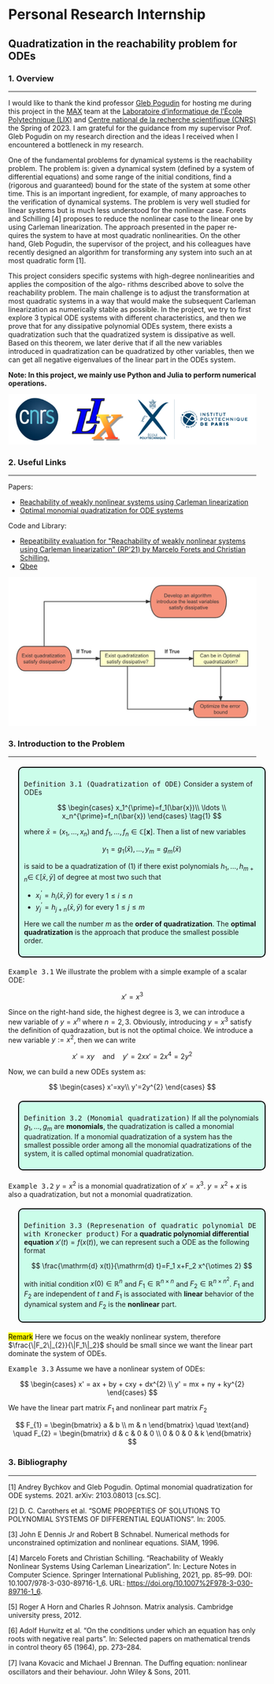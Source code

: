 # Personal Research Internship

## Quadratization in the reachability problem for ODEs

### 1. Overview

--- 
I would like to thank the kind professor [Gleb Pogudin](http://www.lix.polytechnique.fr/Labo/Gleb.POGUDIN/) for hosting me during this project in the [MAX](http://www.lix.polytechnique.fr/max/max-web/max/max-home.en.html) team at the [Laboratoire d’informatique de l’École Polytechnique (LIX)](https://www.lix.polytechnique.fr/) and [Centre national de la recherche scientifique (CNRS)](https://www.cnrs.fr/) the Spring of 2023. I am grateful for the guidance from my supervisor Prof. Gleb Pogudin on my research direction and the ideas I received when I encountered a bottleneck in my research.

One of the fundamental problems for dynamical systems is the reachability problem. The problem is: given
a dynamical system (defined by a system of differential equations) and some range of the initial conditions, find
a (rigorous and guaranteed) bound for the state of the system at some other time. This is an important ingredient,
for example, of many approaches to the verification of dynamical systems. The problem is very well studied for
linear systems but is much less understood for the nonlinear case. Forets and Schilling [4] proposes to reduce
the nonlinear case to the linear one by using Carleman linearization. The approach presented in the paper re-
quires the system to have at most quadratic nonlinearities. On the other hand, Gleb Pogudin, the supervisor of
the project, and his colleagues have recently designed an algorithm for transforming any system into such an at
most quadratic form [1].

This project considers specific systems with high-degree nonlinearities and applies the composition of the algo-
rithms described above to solve the reachability problem. The main challenge is to adjust the transformation at
most quadratic systems in a way that would make the subsequent Carleman linearization as numerically stable as
possible. In the project, we try to first explore 3 typical ODE systems with different characteristics, and then we
prove that for any dissipative polynomial ODEs system, there exists a quadratization such that the quadratized
system is dissipative as well. Based on this theorem, we later derive that if all the new variables introduced in
quadratization can be quadratized by other variables, then we can get all negative eigenvalues of the linear part
in the ODEs system.

**Note: In this project, we mainly use Python and Julia to perform numerical operations.**

<div align=center>
<img src="graph/lix.png" />
</div>


### 2. Useful Links

--- 
Papers:
- [Reachability of weakly nonlinear systems using Carleman linearization](https://arxiv.org/pdf/2108.10390.pdf)
- [Optimal monomial quadratization for ODE systems](https://arxiv.org/abs/2103.08013)

Code and Library:
- [Repeatibility evaluation for "Reachability of weakly nonlinear systems using Carleman linearization" (RP'21) by Marcelo Forets and Christian Schilling.](https://github.com/JuliaReach/RP21_RE)
- [Qbee](https://github.com/AndreyBychkov/QBee/)

<div align=center>
<img src="graph/process.jpg" width="580" />
</div>

### 3. Introduction to the Problem
---
<div style="background-color: rgba(0,250,154, 0.2);border-color:black;margin:20px;padding:10px;border-radius:10px;border-width:2px;border-color:black;width:95%;border: 2.5px solid black;">

<kbd>Definition 3.1 (Quadratization of ODE)</kbd> Consider a system of ODEs

$$
\begin{cases} 
x_1^{\prime}=f_1(\bar{x})\\
\ldots \\
x_n^{\prime}=f_n(\bar{x})
\end{cases}
\tag{1}
$$

where $\bar{x}=\left(x_1, \ldots, x_n\right)$ and $f_1, \ldots, f_n \in \mathbb{C}[\mathbf{x}]$. Then a list of new variables

$$
y_1=g_1(\bar{x}), \ldots, y_m=g_m(\bar{x})
$$

is said to be a quadratization of (1) if there exist polynomials $h_1, \ldots, h_{m+n} \in$ $\mathbb{C}[\bar{x}, \bar{y}]$ of degree at most two such that
- $x_i^{\prime}=h_i(\bar{x}, \bar{y})$ for every $1 \leqslant i \leqslant n$
- $y_j^{\prime}=h_{j+n}(\bar{x}, \bar{y})$ for every $1 \leqslant j \leqslant m$

Here we call the number $m$ as the **order of quadratization**. The **optimal quadratization** is the approach that produce the smallest possible order.

</div>

<kbd>Example 3.1</kbd> We illustrate the problem with a simple example of a scalar ODE:

$$
x' = x^3 
$$

Since on the right-hand side, the highest degree is $3$, we can introduce a new variable of $y=x^n$ where $n=2,3$. Obviously, introducing $y=x^3$ satisfy the definition of quadrazation, but is not the optimal choice. We introduce a new variable $y:=x^{2}$, then we can write

$$
x'=xy \quad \text{and} \quad y' = 2xx'=2x^{4}=2y^{2}
$$

Now, we can build a new ODEs system as:

$$
    \begin{cases}
        x'=xy\\
        y'=2y^{2}
    \end{cases}
$$

<div style="background-color: rgba(0,250,154, 0.2);border-color:black;margin:20px;padding:10px;border-radius:10px;border-width:2px;border-color:black;width:95%;border: 2.5px solid black;">

<kbd>Definition 3.2 (Monomial quadratization)</kbd> If all the polynomials $g_1, \ldots, g_m$ are **monomials**, the quadratization is called a monomial quadratization. If a monomial quadratization of a system has the smallest possible order among all the monomial quadratizations of the system, it is called optimal monomial quadratization.

</div>

<kbd>Example 3.2</kbd> $y=x^2$ is a monomial quadratization of $x'=x^3$. $y=x^2+x$ is also a quadratization, but not a monomial quadratization.

<div style="background-color: rgba(0,250,154, 0.2);border-color:black;margin:20px;padding:10px;border-radius:10px;border-width:2px;border-color:black;width:95%;border: 2.5px solid black;">

<kbd>Definition 3.3 (Represenation of quadratic polynomial DE with Kronecker product)</kbd> For a **quadratic polynomial differential equation** $x'(t)=f(x(t))$, we can represent such a ODE as the following format

$$
\frac{\mathrm{d} x(t)}{\mathrm{d} t}=F_1 x+F_2 x^{\otimes 2}
$$

with initial condition $x(0) \in \mathbb{R}^{n}$ and $F_1 \in \mathbb{R}^{n \times n}$ and $F_2 \in \mathbb{R}^{n \times n^{2}}$. $F_1$ and $F_2$ are independent of $t$ and $F_1$ is associated with **linear** behavior of the dynamical system and $F_2$ is the **nonlinear** part.

</div>

<mark>Remark</mark> Here we focus on the weakly nonlinear system, therefore $\frac{\|F_2\|_{2}}{\|F_1\|_2}$ should be small since we want the linear part dominate the system of ODEs.

<kbd>Example 3.3</kbd> Assume we have a nonlinear system of ODEs:

$$
\begin{cases}
            x' = ax + by + cxy + dx^{2} \\
            y' = mx + ny + ky^{2}
\end{cases}
$$

We have the linear part matrix $F_1$ and nonlinear part matrix $F_2$

$$
F_{1} = \begin{bmatrix}
    a & b \\
    m & n 
\end{bmatrix} \quad \text{and} \quad F_{2} = \begin{bmatrix}
    d & c & 0 & 0 \\
    0 & 0 & 0 & k
\end{bmatrix}
$$


### 3. Bibliography

---

[1] Andrey Bychkov and Gleb Pogudin. Optimal monomial quadratization for ODE systems. 2021. arXiv: 2103.08013 [cs.SC].

[2] D. C. Carothers et al. “SOME PROPERTIES OF SOLUTIONS TO POLYNOMIAL SYSTEMS OF DIFFERENTIAL EQUATIONS”. In: 2005.

[3] John E Dennis Jr and Robert B Schnabel. Numerical methods for unconstrained optimization and nonlinear equations. SIAM, 1996.

[4] Marcelo Forets and Christian Schilling. “Reachability of Weakly Nonlinear Systems Using Carleman Linearization”. In: Lecture Notes in Computer Science. Springer International Publishing, 2021, pp. 85–99. DOI: 10.1007/978-3-030-89716-1_6. URL: https://doi.org/10.1007%2F978-3-030-89716-1_6.

[5] Roger A Horn and Charles R Johnson. Matrix analysis. Cambridge university press, 2012.

[6] Adolf Hurwitz et al. “On the conditions under which an equation has only roots with negative real parts”. In: Selected papers on mathematical trends in control theory 65 (1964), pp. 273–284.

[7] Ivana Kovacic and Michael J Brennan. The Duﬀing equation: nonlinear oscillators and their behaviour. John Wiley & Sons, 2011.
